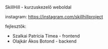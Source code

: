 SkillHill - kurzuskezelő weboldal

instagram: https://instagram.com/skillhillproject

fejlesztők:
  - Szalkai Patrícia Tímea - frontend
  - Olajkár Ákos Botond - backend
